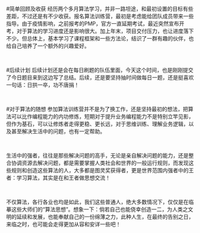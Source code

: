 #简单回顾及收获
经历两个多月算法学习，并非一路坦途，和最初设置的目标有些差距，不过还是有不少收获。报名算法训练营，最初是考虑能给团队成员带来一些指导。由于疫情影响，之前报考的PMP，官方一直延期考试，最近突然宣布开考，对于算法的学习进度还是影响很大。加上年末，项目交付压力，也让进度落下不少。但总体上，基本学习了课程框架和一些方法论，结识了一群有趣的伙伴，也给自己培养了一个额外的兴趣爱好。

﻿

#后续计划
后续计划还是会在每日刷题的队伍里面，今天这个时间，也是刚刚提交了今日题目来到这边写了总结。后续，还是要坚持抽时间做每日一题，还是挺喜欢一句话：日拱一卒，功不唐捐！

﻿

#对于算法的随想
参加算法训练营并不是为了换工作，还是坚持最初的想法，把算法可以比作编程能力的内功修炼，短期对于提升业务编程能力不是特别立竿见影，但作为基石，可以让修炼者走得更稳、更长远，对于思维训练、理解业务逻辑，以及甚至解决生活中的问题，也有一定帮助。

﻿

生活中的强者，往往是那些解决问题的高手，无论是亲自解决问题的能力，还是整合协调资源去解决问题，都是需要掌握人类社会和世界的一般运行规则，而发现这些规则和创造这些算法的人，大多都是图灵奖获得者，更是世界范围内强者中的王者：学习算法，其实是在和王者做思想交流！

﻿

不仅算法，各行各业也均是如此，我们这些普通人，绝大多数情况下，仅仅是在临摹这些大师们的“算法思想”。想象一下：倘若自己也能侥幸创造一二，为人类之文明的延续和发展，也能奉献自己的一份绵薄之力，此种人生，在最终的告别之日，来临之时，也可能会走得更加从容和安详一些吧！
